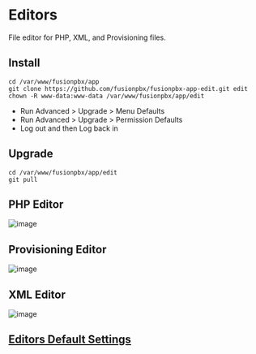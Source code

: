 # Editors

File editor for PHP, XML, and Provisioning files.

## Install

    cd /var/www/fusionpbx/app
    git clone https://github.com/fusionpbx/fusionpbx-app-edit.git edit
    chown -R www-data:www-data /var/www/fusionpbx/app/edit

-   Run Advanced \> Upgrade \> Menu Defaults
-   Run Advanced \> Upgrade \> Permission Defaults
-   Log out and then Log back in

## Upgrade

    cd /var/www/fusionpbx/app/edit
    git pull

## PHP Editor

![image](../_static/images/fusionpbx_php.jpg)

## Provisioning Editor

![image](../_static/images/fusionpbx_provision.jpg)

## XML Editor

![image](../_static/images/fusionpbx_xml.jpg)

## [Editors Default Settings](/en/latest/advanced/default_settings.html#id9)
